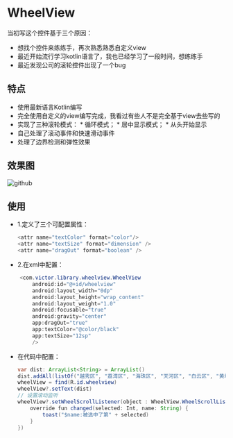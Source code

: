 # WheelView
当初写这个控件基于三个原因：
* 想找个控件来练练手，再次熟悉熟悉自定义view
* 最近开始流行学习kotlin语言了，我也已经学习了一段时间，想练练手
* 最近发现公司的滚轮控件出现了一个bug


## 特点
* 使用最新语言Kotlin编写
* 完全使用自定义的view编写完成，我看过有些人不是完全基于view去些写的
* 实现了三种滚轮模式： 
	    * 循环模式； 
	    * 居中显示模式； 
	    * 从头开始显示
* 自己处理了滚动事件和快速滑动事件
* 处理了边界检测和弹性效果


## 效果图
![github](https://github.com/victorfan336/WheelView/blob/master/wheelview.gif)  

## 使用
* 1.定义了三个可配置属性：
	``` java
    <attr name="textColor" format="color"/>
    <attr name="textSize" format="dimension" />
    <attr name="dragOut" format="boolean" />
    ```
* 2.在xml中配置：
``` java
	<com.victor.library.wheelview.WheelView
        android:id="@+id/wheelview"
        android:layout_width="0dp"
        android:layout_height="wrap_content"
        android:layout_weight="1.0"
        android:focusable="true"
        android:gravity="center"
        app:dragOut="true"
        app:textColor="@color/black"
        app:textSize="12sp"
        />
```
* 在代码中配置：
	``` java
	var dist: ArrayList<String> = ArrayList()
    dist.addAll(listOf("越秀区", "荔湾区", "海珠区", "天河区", "白云区", "黄埔区", "花都区", "番禺区", "南沙区", "增城区", "从化区"))
    wheelView = find(R.id.wheelview)
    wheelView?.setText(dist)
    // 设置滚动监听
    wheelView?.setWheelScrollListener(object : WheelView.WheelScrollListener {
        override fun changed(selected: Int, name: String) {
            toast("$name:被选中了第" + selected)
        }
    })
	```
